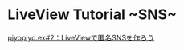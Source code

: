 # LiveView Tutorial \~SNS~

[piyopiyo.ex#2：LiveViewで匿名SNSを作ろう](https://qiita.com/t-yamanashi/items/89b63335d5a3d87efea6)
